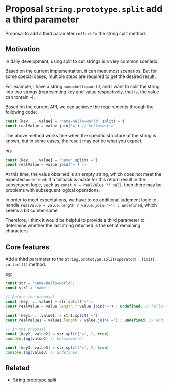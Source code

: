 # Proposal `String.prototype.split` add a third parameter

Proposal to add a third parameter `collect` to the string split method.

## Motivation

In daily development, using split to cut strings is a very common scenario.

Based on the current implementation, it can meet most scenarios. But for some special cases, multiple steps are required to get the desired result.

For example, I have a string `name=hello=world`, and I want to split the string into two strings (representing key and value respectively, that is, the value can tontain `=`).

Based on the current API, we can achieve the requirements through the following code:

```javascript
const [key, ...value] = 'name=hello=world'.split('=')
const realValue = value.join('=') // hello=world
```
The above method works fine when the specific structure of the string is known, but in some cases, the result may not be what you expect.

eg:
```javascript
const [key, ...value] = 'name'.split('=')
const realValue = value.join('=') // ''
```

At this time, the value obtained is an empty string, which does not meet the expected `undefined`. If a fallback is made for this return result in the subsequent logic, such as `const v = realValue ?? null`, then there may be problems with subsequent logical operations.

In order to meet expectations, we have to do additional judgment logic to handle `realValue = value.length ? value.join('=') : undefined`,  which seems a bit cumbersome.

Therefore, I think it would be helpful to provide a third parameter to determine whether the last string returned is the set of remaining characters.

## Core features

Add a third parameter to the `String.prototype.split(sperator[, limit[, collect]])` method.

eg:

```javascript
const str = 'name=hello=world';
const str1 = 'name';

// Before the proposal
const [key, ...value] = str.split('=');
const realValue = value.length ? value.join('=') : undefined; // hello=world

const [key1, ...value1] = str1.split('=');
const realValue1 = value1.length ? value.join('=') : undefined; // undefined

// In the proposal
const [key2, value2] = str.split('=', 2, true)
console.log(value2) // hello=world

const [key3, value3] = str.split('=', 2, true)
console.log(value3) // undefined
```

## Related
- [String.prototype.split](https://developer.mozilla.org/en-US/docs/Web/JavaScript/Reference/Global_Objects/String/split)

